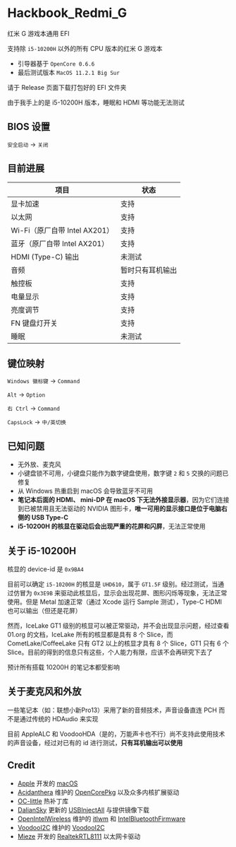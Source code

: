 # Hackbook_Redmi_G

红米 G 游戏本通用 EFI

支持除 `i5-10200H` 以外的所有 CPU 版本的红米 G 游戏本

- 引导器基于 `OpenCore 0.6.6`
- 最后测试版本 `MacOS 11.2.1 Big Sur `

请于 Release 页面下载打包好的 EFI 文件夹

由于我手上的是 i5-10200H 版本，睡眠和 HDMI 等功能无法测试

## BIOS 设置

`安全启动` -> `关闭`

## 目前进展

| 项目 | 状态 |
| ---- | ---- |
| 显卡加速 | 支持 |
| 以太网 | 支持 |
| Wi-Fi（原厂自带 Intel AX201） | 支持 |
| 蓝牙（原厂自带 Intel AX201） | 支持 |
| HDMI (Type-C) 输出 | 未测试 |
| 音频 | 暂时只有耳机输出 |
| 触控板 | 支持 |
| 电量显示 | 支持 |
| 亮度调节 | 支持 |
| FN 键盘灯开关 | 支持 |
| 睡眠 | 未测试 |

## 键位映射

`Windows 徽标键` -> `Command`

`Alt` -> `Option`

`右 Ctrl` -> `Command`

`CapsLock` -> `中/英切换`

## 已知问题

- 无外放、麦克风
- 小键盘锁不可用，小键盘只能作为数字键盘使用，数字键 `2` 和 `5` 交换的问题已修复
- 从 Windows 热重启到 macOS 会导致蓝牙不可用
- **笔记本后面的 HDMI、 mini-DP 在 macOS 下无法外接显示器**，因为它们连接到已被禁用且无法驱动的 NVIDIA 图形卡，**唯一可用的显示接口是位于电脑右侧的 USB Type-C**
- **i5-10200H 的核显在驱动后会出现严重的花屏和闪屏**，无法正常使用

## 关于 i5-10200H

核显的 device-id 是 `0x9BA4`

目前可以确定 `i5-10200H` 的核显是 `UHD610`，属于 `GT1.5F` 级别。经过测试，当通过仿冒为 `0x3E9B` 来驱动此核显后，显示会出现花屏、图形闪烁等现象，无法正常使用。但是 Metal 加速正常（通过 Xcode 运行 Sample 测试），Type-C HDMI 也可以输出（但还是花屏）

然而，IceLake GT1 级别的核显可以被正常驱动，并不会出现显示问题，经过查看 01.org 的文档，IceLake 所有的核显都是具有 8 个 Slice，而 CometLake/CoffeeLake 只有 GT2 以上的核显才具有 8 个 Slice，GT1 只有 6 个 Slice。目前的得到的信息只有这些，个人能力有限，应该不会再研究下去了

预计所有搭载 10200H 的笔记本都受影响

## 关于麦克风和外放

一些笔记本（如：联想小新Pro13）采用了新的音频技术，声音设备直连 PCH 而不是通过传统的 HDAudio 来实现

目前 AppleALC 和 VoodooHDA（是的，万能声卡也不行）尚不支持此使用技术的声音设备，经过对已有的 id 进行测试，**只有耳机输出可以使用**

## Credit

- [Apple](https://www.apple.com) 开发的 [macOS](https://www.apple.com/macos/big-sur/)
- [Acidanthera](https://github.com/acidanthera) 维护的 [OpenCorePkg](https://github.com/acidanthera/OpenCorePkg) 以及众多内核扩展驱动
- [OC-little](https://github.com/daliansky/OC-little) 热补丁库
- [DalianSky](https://blog.daliansky.net/) 更新的 [USBInjectAll](https://github.com/daliansky/OS-X-USB-Inject-All) 与提供镜像下载
- [OpenIntelWireless](https://github.com/OpenIntelWireless) 维护的 [itlwm](https://github.com/OpenIntelWireless/itlwm) 和 [IntelBluetoothFirmware](https://github.com/OpenIntelWireless/IntelBluetoothFirmware)
- [VoodooI2C](https://github.com/VoodooI2C) 维护的 [VoodooI2C](https://github.com/VoodooI2C/VoodooI2C)
- [Mieze](https://www.insanelymac.com/forum/profile/983225-mieze/) 开发的 [RealtekRTL8111](https://github.com/Mieze/RTL8111_driver_for_OS_X) 以太网卡驱动